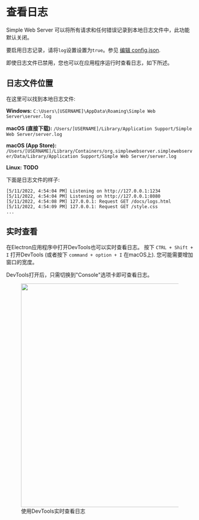 # 查看日志

Simple Web Server 可以将所有请求和任何错误记录到本地日志文件中，此功能默认关闭。

要启用日志记录，请将`log`设置设置为`true`。参见 [编辑 config.json](/docs/config%20file.md).

即使日志文件已禁用，您也可以在应用程序运行时查看日志，如下所述。

## 日志文件位置

在这里可以找到本地日志文件:

**Windows:** `C:\Users\[USERNAME]\AppData\Roaming\Simple Web Server\server.log`

**macOS (直接下载):** `/Users/[USERNAME]/Library/Application Support/Simple Web Server/server.log`

**macOS (App Store):** `/Users/[USERNAME]/Library/Containers/org.simplewebserver.simplewebserver/Data/Library/Application Support/Simple Web Server/server.log`

**Linux:** **TODO**

下面是日志文件的样子:

```
[5/11/2022, 4:54:04 PM] Listening on http://127.0.0.1:1234
[5/11/2022, 4:54:04 PM] Listening on http://127.0.0.1:8080
[5/11/2022, 4:54:08 PM] 127.0.0.1: Request GET /docs/logs.html
[5/11/2022, 4:54:09 PM] 127.0.0.1: Request GET /style.css
...
```

## 实时查看

在Electron应用程序中打开DevTools也可以实时查看日志。 按下 `CTRL + Shift + I` 打开DevTools (或者按下 `command + option + I` 在macOS上). 您可能需要增加窗口的宽度。

DevTools打开后，只需切换到"Console"选项卡即可查看日志。

<figure>
  <img src='/images/devtools_logs.jpeg' style='width: 600px'>
  <figcaption>使用DevTools实时查看日志</figcaption>
</figure>